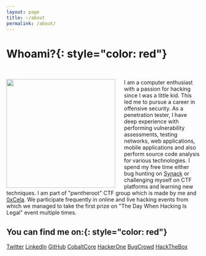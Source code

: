 ```yaml
---
layout: page
title: ~/about
permalink: /about/
---
```


# Whoami?{: style="color: red"}
&nbsp;

<img style="padding-right: 20px;" width="284" height="284" align="left" src="{{ site.baseurl }}/assets/images/profile.png">I am a computer enthusiast with a passion for hacking since I was a little kid. This led me to pursue a career in offensive security. As a penetration tester, I have deep experience with performing vulnerability assessments, testing networks, web applications, mobile applications and also perform source code analysis for various technologies. I spend my free time either bug hunting on [Synack](https://www.synack.com/red-team/) or challenging myself on CTF platforms and learning new techniques. I am part of "pwntheroot" CTF group which is made by me and [0xCela](https://twitter.com/0xcela). We participate frequently in online and live hacking events from which we managed to take the first prize on "The Day When Hacking Is Legal" event multiple times.

## You can find me on:{: style="color: red"}

[Twitter](https://twitter.com/arbennsh)
[LinkedIn](https://linkedin.com/in/arbensshala)
[GitHub](https://github.com/spenkk)
[CobaltCore](https://app.cobalt.io/ashala)
[HackerOne](https://hackerone.com/arbenn)
[BugCrowd](https://bugcrowd.com/arbenn)
[HackTheBox](https://www.hackthebox.eu/profile/19869)
